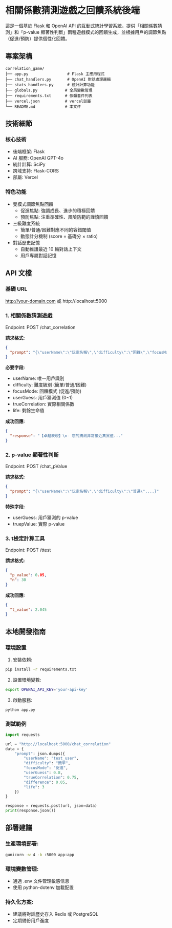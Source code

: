 # 相關係數猜測遊戲之回饋系統後端

這是一個基於 Flask 和 OpenAI API 的互動式統計學習系統，提供「相關係數猜測」和「p-value 顯著性判斷」兩種遊戲模式的回饋生成，並根據用戶的調節焦點（促進/預防）提供個性化回饋。

## 專案架構
```
correlation_game/
├── app.py                 # Flask 主應用程式
├── chat_handlers.py       # OpenAI 對話處理邏輯
├── stats_handlers.py      # 統計計算功能
├── globals.py            # 全局變數管理
├── requirements.txt      # 依賴套件列表
├── vercel.json           # vercel部屬
└── README.md             # 本文件
```

## 技術細節
### 核心技術
- 後端框架: Flask
- AI 服務: OpenAI GPT-4o
- 統計計算: SciPy
- 跨域支持: Flask-CORS
- 部屬: Vercel

### 特色功能
- 雙模式調節焦點回饋
  - 促進焦點: 強調成長、進步的積極回饋
  - 預防焦點: 注重準確性、風險防範的謹慎回饋
- 三級難度系統
  - 簡單/普通/困難對應不同的容錯閾值
  - 動態計分機制 (score = 基礎分 × ratio)
- 對話歷史記憶
  - 自動維護最近 10 輪對話上下文
  - 用戶專屬對話記憶

## API 文檔
### 基礎 URL
http://your-domain.com 或 http://localhost:5000

### 1. 相關係數猜測遊戲
Endpoint: POST /chat_correlation

**請求格式:**
```json
{
  "prompt": "{\"userName\":\"玩家名稱\",\"difficulty\":\"困難\",\"focusMode\":\"促進\",...}"
}
```
**必要字段:**
- userName: 唯一用戶識別
- difficulty: 難度級別 (簡單/普通/困難)
- focusMode: 回饋模式 (促進/預防)
- userGuess: 用戶猜測值 (0~1)
- trueCorrelation: 實際相關係數
- life: 剩餘生命值

**成功回應:**
```json
{
  "response": "【卓越表現】\n- 您的猜測非常接近真實值..."
}
```

### 2. p-value 顯著性判斷
Endpoint: POST /chat_pValue

**請求格式:**
```json
{
  "prompt": "{\"userName\":\"玩家名稱\",\"difficulty\":\"普通\",...}"
}
```
**特殊字段:**
- userGuess: 用戶猜測的 p-value
- truepValue: 實際 p-value

### 3. t檢定計算工具  
Endpoint: POST /ttest

**請求格式:**
```json
{
  "p_value": 0.05,
  "n": 30
}
```
**成功回應:**
```json
{
  "t_value": 2.045
}
```

## 本地開發指南
### 環境設置
1. 安裝依賴:
```bash
pip install -r requirements.txt
```
2. 設置環境變數:
```bash
export OPENAI_API_KEY='your-api-key'
```
3. 啟動服務:
```bash  
python app.py
```

### 測試範例
```python
import requests

url = "http://localhost:5000/chat_correlation"
data = {
    "prompt": json.dumps({
        "userName": "test_user",
        "difficulty": "簡單",
        "focusMode": "促進",
        "userGuess": 0.8,
        "trueCorrelation": 0.75,
        "difference": 0.05,
        "life": 3
    })
}

response = requests.post(url, json=data)
print(response.json())
```

## 部署建議
### 生產環境部署:
```bash
gunicorn -w 4 -b :5000 app:app
```
### 環境變數管理:
- 通過 .env 文件管理敏感信息
- 使用 python-dotenv 加載配置
### 持久化方案:
- 建議將對話歷史存入 Redis 或 PostgreSQL
- 定期備份用戶進度